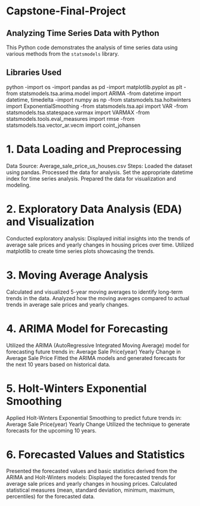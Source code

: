 # Capstone-Final-Project
## Analyzing Time Series Data with Python

This Python code demonstrates the analysis of time series data using various methods from the `statsmodels` library.

## Libraries Used

python
-import os
-import pandas as pd
-import matplotlib.pyplot as plt
-from statsmodels.tsa.arima.model import ARIMA
-from datetime import datetime, timedelta
-import numpy as np
-from statsmodels.tsa.holtwinters import ExponentialSmoothing
-from statsmodels.tsa.api import VAR
-from statsmodels.tsa.statespace.varmax import VARMAX
-from statsmodels.tools.eval_measures import rmse
-from statsmodels.tsa.vector_ar.vecm import coint_johansen
# 1. Data Loading and Preprocessing
Data Source: Average_sale_price_us_houses.csv
Steps:
Loaded the dataset using pandas.
Processed the data for analysis.
Set the appropriate datetime index for time series analysis.
Prepared the data for visualization and modeling.
# 2. Exploratory Data Analysis (EDA) and Visualization
Conducted exploratory analysis:
Displayed initial insights into the trends of average sale prices and yearly changes in housing prices over time.
Utilized matplotlib to create time series plots showcasing the trends.
# 3. Moving Average Analysis
Calculated and visualized 5-year moving averages to identify long-term trends in the data.
Analyzed how the moving averages compared to actual trends in average sale prices and yearly changes.
# 4. ARIMA Model for Forecasting
Utilized the ARIMA (AutoRegressive Integrated Moving Average) model for forecasting future trends in:
Average Sale Price(year)
Yearly Change in Average Sale Price
Fitted the ARIMA models and generated forecasts for the next 10 years based on historical data.
# 5. Holt-Winters Exponential Smoothing
Applied Holt-Winters Exponential Smoothing to predict future trends in:
Average Sale Price(year)
Yearly Change
Utilized the technique to generate forecasts for the upcoming 10 years.
# 6. Forecasted Values and Statistics
Presented the forecasted values and basic statistics derived from the ARIMA and Holt-Winters models:
Displayed the forecasted trends for average sale prices and yearly changes in housing prices.
Calculated statistical measures (mean, standard deviation, minimum, maximum, percentiles) for the forecasted data.
